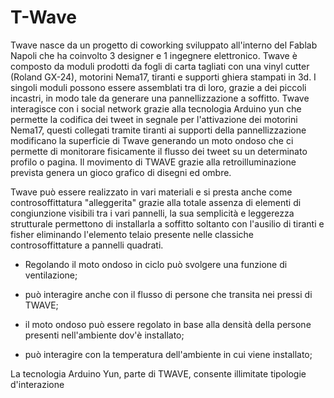 T-Wave
======
Twave nasce da un progetto di coworking sviluppato all'interno del Fablab Napoli che ha coinvolto 3 designer e 1 ingegnere elettronico.
Twave è composto da moduli  prodotti da fogli di carta tagliati con una vinyl cutter (Roland GX-24), motorini Nema17, tiranti  e supporti ghiera stampati in 3d.
I singoli moduli possono essere assemblati tra di loro, grazie a dei piccoli incastri, in modo tale da generare una pannellizzazione a soffitto. 
Twave interagisce con i social network grazie alla tecnologia Arduino yun che  permette la  codifica dei tweet  in segnale  per l'attivazione dei motorini Nema17, questi collegati tramite tiranti ai supporti della pannellizzazione modificano la superficie di Twave generando un moto ondoso che ci permette di monitorare fisicamente il flusso dei tweet su un determinato profilo o pagina.
Il movimento di TWAVE grazie alla retroilluminazione prevista genera un gioco grafico di disegni ed ombre. 

Twave può essere realizzato in vari materiali e si presta anche come controsoffittatura "alleggerita" grazie alla totale assenza di elementi di congiunzione visibili tra i vari pannelli, la sua semplicità e leggerezza strutturale permettono di installarla a soffitto soltanto con l'ausilio di tiranti e fisher eliminando l'elemento telaio presente nelle classiche controsoffittature a pannelli quadrati.

- Regolando il moto ondoso in ciclo può svolgere una funzione di ventilazione;

- può interagire anche con il flusso di persone che transita nei pressi di TWAVE; 

- il moto ondoso può essere regolato in base alla densità della persone presenti nell'ambiente dov'è installato; 

- può interagire con la temperatura dell'ambiente in cui viene installato; 

La tecnologia Arduino Yun, parte di TWAVE, consente illimitate tipologie d'interazione
